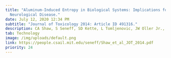 ```yaml
---
title: "Aluminum-Induced Entropy in Biological Systems: Implications for
  Neurological Disease."
date: July 12, 2020 12:34 PM
subtitle: "Journal of Toxicology 2014: Article ID 491316."
description: CA Shaw, S Seneff, SD Kette, L Tomljenovic, JW Oller Jr., and RM Davidson.
tab: Technology
image: /img/uploads/default.png
link: https://people.csail.mit.edu/seneff/Shaw_et_al_JOT_2014.pdf
priority: 24
---
```

